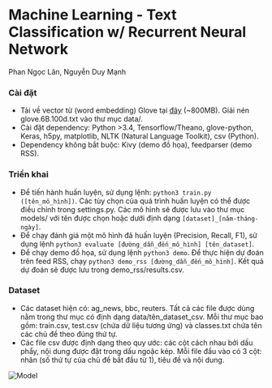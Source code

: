 # Machine Learning - Text Classification w/ Recurrent Neural Network

Phan Ngọc Lân, Nguyễn Duy Mạnh

### Cài đặt
- Tải về vector từ (word embedding) Glove tại [đây](http://nlp.stanford.edu/data/glove.6B.zip) (~800MB). Giải nén glove.6B.100d.txt vào thư mục data/.
- Cài đặt dependency: Python >3.4, Tensorflow/Theano, glove-python, Keras, h5py, matplotlib, NLTK (Natural Language Toolkit), csv (Python).
- Dependency không bắt buộc: Kivy (demo đồ họa), feedparser (demo RSS).

### Triển khai
- Để tiến hành huấn luyện, sử dụng lệnh: `python3 train.py ([tên_mô_hình])`. Các tùy chọn của quá trình huấn luyện có thể được điều chỉnh trong settings.py. Các mô hình sẽ được lưu vào thư mục models/ với tên được chọn hoặc dưới định dạng `[dataset]_[năm-tháng-ngày]`.
- Để chạy đánh giá một mô hình đã huấn luyện (Precision, Recall, F1), sử dụng lệnh `python3 evaluate [đường_dẫn_đến_mô_hình] [tên_dataset]`.
- Để chạy demo đồ họa, sử dụng lệnh `python3 demo`. Để thực hiện dự đoán trên feed RSS, chạy `python3 demo_rss [đường_dẫn_đến_mô_hình]`. Kết quả dự đoán sẽ được lưu trong demo_rss/results.csv.

### Dataset
- Các dataset hiện có: ag_news, bbc, reuters. Tất cả các file được dùng nằm trong thư mục có định dạng data/tên_dataset_csv. Mỗi thư mục bao gồm: train.csv, test.csv (chứa dữ liệu tương ứng) và classes.txt chứa tên các chủ đề theo đúng thứ tự.
- Các file csv được định dạng theo quy ước: các cột cách nhau bởi dấu phẩy, nội dung được đặt trong dấu ngoặc kép. Mỗi file đầu vào có 3 cột: nhãn (số thứ tự của chủ đề bắt đầu từ 1), tiêu đề và nội dung.

![Model](GRU-Merge.png)
